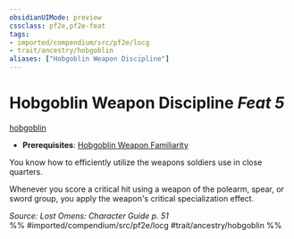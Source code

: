 ```yaml
---
obsidianUIMode: preview
cssclass: pf2e,pf2e-feat
tags:
- imported/compendium/src/pf2e/locg
- trait/ancestry/hobgoblin
aliases: ["Hobgoblin Weapon Discipline"]
---
```

# Hobgoblin Weapon Discipline  *Feat 5*  
[hobgoblin](hobgoblin-locg.md)  

- **Prerequisites**: [Hobgoblin Weapon Familiarity](hobgoblin-weapon-familiarity-locg.md)

You know how to efficiently utilize the weapons soldiers use in close quarters.

Whenever you score a critical hit using a weapon of the polearm, spear, or sword group, you apply the weapon's critical specialization effect.

*Source: Lost Omens: Character Guide p. 51*  
%% #imported/compendium/src/pf2e/locg #trait/ancestry/hobgoblin %%